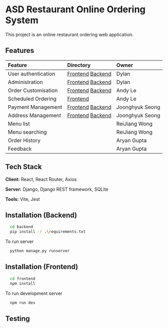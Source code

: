 
# ASD Restaurant Online Ordering System

This project is an online restaurant ordering web application. 

## Features

| Feature | Directory  | Owner |
| :------ | :----------- | :---- |
| User authentication | [Frontend](frontend/src/pages/) [Backend](backend/accounts/) | Dylan |
| Administration | [Frontend](frontend/src/pages/) [Backend](backend/accounts/) | Dylan |
| Order Customisation | [Frontend](frontend/src/components/OrderCustomisation/) [Backend](backend/custom/) | Andy Le |
| Scheduled Ordering | [Frontend](frontend/src/components/ScheduleOrder/) | Andy Le |
| Payment Management | [Frontend](frontend/src/components/Payment/) [Backend](backend/payment/) | Joonghyuk Seong |
| Address Management | [Frontend](frontend/src/components/Address/) [Backend](backend/address/) | Joonghyuk Seong |
| Menu list |  | ReiJiang Wong |
| Menu searching |  | ReiJiang Wong |
| Order History |  | Aryan Gupta |
| Feedback |  | Aryan Gupta |

## Tech Stack

**Client:** React, React Router, Axios

**Server:** Django, Django REST framework, SQLite

**Tools:** Vite, Jest

## Installation (Backend)


```bash
  cd backend
  pip install -r .\requirements.txt
```

To run server

```bash
  python manage.py runserver
```

## Installation (Frontend)

```bash
  cd frontend
  npm install
```

To run development server

```bash
  npm run dev
```

## Testing



    
    
